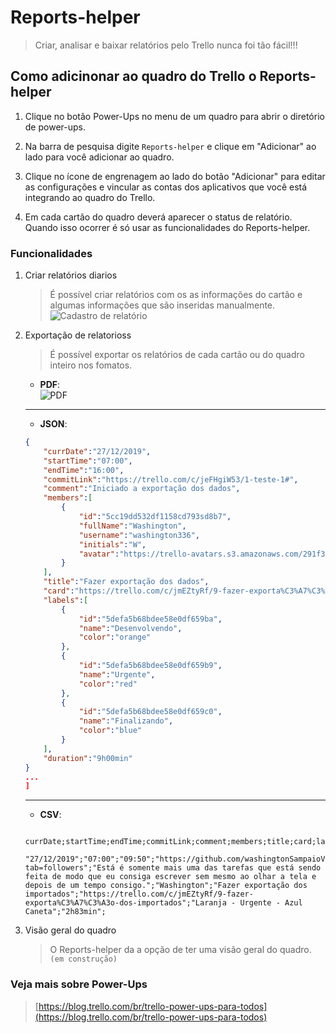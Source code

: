 # Reports-helper
<!-- Creating, analysing and downloading reports was never that easy. -->

> Criar, analisar e baixar relatórios pelo Trello nunca foi tão fácil!!!



##  Como adicinonar ao quadro do Trello o Reports-helper  


1. Clique no botão Power-Ups no menu de um quadro para abrir o diretório de power-ups.

2. Na barra de pesquisa digite ``Reports-helper`` e clique em "Adicionar" ao lado para você adicionar ao quadro.

3. Clique no ícone de engrenagem ao lado do botão "Adicionar" para editar as configurações e vincular as contas dos aplicativos que você está integrando ao quadro do Trello.

4. Em cada cartão do quadro deverá aparecer o status de relatório. Quando isso ocorrer é só usar as funcionalidades do Reports-helper.

### Funcionalidades
1. Criar relatórios diarios
    > É possível criar relatórios com os as informações do cartão e algumas informações que são inseridas manualmente.   
    ![Cadastro de relatório](https://reports-helper.herokuapp.com/icons/new-report.png) 
    
2. Exportação de relatorioss
    > É possível exportar os relatórios de cada cartão ou do quadro inteiro nos fomatos.
    * **PDF**:  
    ![PDF](https://reports-helper.herokuapp.com/icons/export-report-pdf.png)
    ---
    * **JSON**:  
    ```json
    {
        "currDate":"27/12/2019",
        "startTime":"07:00",
        "endTime":"16:00",
        "commitLink":"https://trello.com/c/jeFHgiW53/1-teste-1#",
        "comment":"Iniciado a exportação dos dados",
        "members":[ 
            { 
                "id":"5cc19dd532df1158cd793sd8b7",
                "fullName":"Washington",
                "username":"washington336",
                "initials":"W",
                "avatar":"https://trello-avatars.s3.amazonaws.com/291f3563eb7b20f796b54285c57fc136/170.png"
            }
        ],
        "title":"Fazer exportação dos dados",
        "card":"https://trello.com/c/jmEZtyRf/9-fazer-exporta%C3%A7%C3%A3o-dos-importados",
        "labels":[ 
            { 
                "id":"5defa5b68bdee58e0df659ba",
                "name":"Desenvolvendo",
                "color":"orange"
            },
            { 
                "id":"5defa5b68bdee58e0df659b9",
                "name":"Urgente",
                "color":"red"
            },
            { 
                "id":"5defa5b68bdee58e0df659c0",
                "name":"Finalizando",
                "color":"blue"
            }
        ],
        "duration":"9h00min"
    }
    ...
    ]
    ```
    ---
    * **CSV**:  
    ```csv 
        currDate;startTime;endTime;commitLink;comment;members;title;card;labels;duration
        "27/12/2019";"07:00";"09:50";"https://github.com/washingtonSampaioVieira?tab=followers";"Está é somente mais uma das tarefas que está sendo feita de modo que eu consiga escrever sem mesmo ao olhar a tela e depois de um tempo consigo.";"Washington";"Fazer exportação dos importados";"https://trello.com/c/jmEZtyRf/9-fazer-exporta%C3%A7%C3%A3o-dos-importados";"Laranja - Urgente - Azul Caneta";"2h83min";
    ``` 
3. Visão geral do quadro
    > O Reports-helper da a opção de ter uma visão geral do quadro. ``(em construção)``

### Veja mais sobre Power-Ups
> [https://blog.trello.com/br/trello-power-ups-para-todos](https://blog.trello.com/br/trello-power-ups-para-todos)
